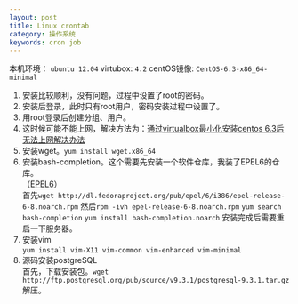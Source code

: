 ```yaml
---
layout: post
title: Linux crontab
category: 操作系统
keywords: cron job
---
```


本机环境： `ubuntu 12.04`
virtubox: `4.2`
centOS镜像: `CentOS-6.3-x86_64-minimal`

1. 安装比较顺利，没有问题，过程中设置了root的密码。  
2. 安装后登录，此时只有root用户，密码安装过程中设置了。
3. 用root登录后创建分组、用户。
4. 这时候可能不能上网，解决方法为：[通过virtualbox最小化安装centos 6.3后无法上网解决办法](http://www.2cto.com/os/201210/162538.html)
5. 安装wget。`yum install wget.x86_64`
6. 安装bash-completion。这个需要先安装一个软件仓库，我装了EPEL6的仓库。  
  （[EPEL6](https://fedoraproject.org/wiki/EPEL "EPEL仓库介绍")）  
首先`wget http://dl.fedoraproject.org/pub/epel/6/i386/epel-release-6-8.noarch.rpm`
然后`rpm -ivh epel-release-6-8.noarch.rpm`
`yum search bash-completion`
`yum install bash-completion.noarch`
安装完成后需要重启一下服务器。  
7. 安装vim  
`yum install vim-X11 vim-common vim-enhanced vim-minimal`
8. 源码安装postgreSQL  
首先，下载安装包。`wget http://ftp.postgresql.org/pub/source/v9.3.1/postgresql-9.3.1.tar.gz`
解压。
